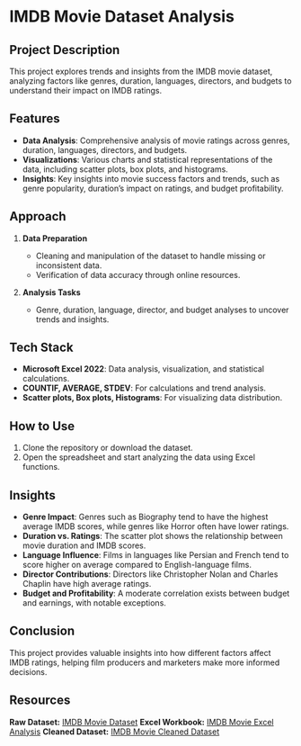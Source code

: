 # IMDB Movie Dataset Analysis

## Project Description
This project explores trends and insights from the IMDB movie dataset, analyzing factors like genres, duration, languages, directors, and budgets to understand their impact on IMDB ratings.

## Features
- **Data Analysis**: Comprehensive analysis of movie ratings across genres, duration, languages, directors, and budgets.
- **Visualizations**: Various charts and statistical representations of the data, including scatter plots, box plots, and histograms.
- **Insights**: Key insights into movie success factors and trends, such as genre popularity, duration’s impact on ratings, and budget profitability.

## Approach
1. **Data Preparation**
   - Cleaning and manipulation of the dataset to handle missing or inconsistent data.
   - Verification of data accuracy through online resources.
   
2. **Analysis Tasks**
   - Genre, duration, language, director, and budget analyses to uncover trends and insights.

## Tech Stack
- **Microsoft Excel 2022**: Data analysis, visualization, and statistical calculations.
- **COUNTIF, AVERAGE, STDEV**: For calculations and trend analysis.
- **Scatter plots, Box plots, Histograms**: For visualizing data distribution.

## How to Use
1. Clone the repository or download the dataset.
2. Open the spreadsheet and start analyzing the data using Excel functions.

## Insights
- **Genre Impact**: Genres such as Biography tend to have the highest average IMDB scores, while genres like Horror often have lower ratings.
- **Duration vs. Ratings**: The scatter plot shows the relationship between movie duration and IMDB scores.
- **Language Influence**: Films in languages like Persian and French tend to score higher on average compared to English-language films.
- **Director Contributions**: Directors like Christopher Nolan and Charles Chaplin have high average ratings.
- **Budget and Profitability**: A moderate correlation exists between budget and earnings, with notable exceptions.

## Conclusion
This project provides valuable insights into how different factors affect IMDB ratings, helping film producers and marketers make more informed decisions.

## Resources
**Raw Dataset:** [IMDB Movie Dataset](https://github.com/darshanabk/IMDBMovieAnalysis/blob/main/RawData/IMDB_Movies.csv)
**Excel Workbook:** [IMDB Movie Excel Analysis](https://github.com/darshanabk/IMDBMovieAnalysis/blob/main/DataCleaningAndAnalysis/DataCleaning%20and%20Analysis%20-%20IMDB_Movies.xlsx)
**Cleaned Dataset:** [IMDB Movie Cleaned Dataset](https://github.com/darshanabk/IMDBMovieAnalysis/blob/main/DataCleaningAndAnalysis/IMDBCleanedDataset.xlsx)


